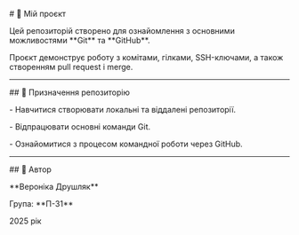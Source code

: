 \# 📘 Мій проєкт



Цей репозиторій створено для ознайомлення з основними можливостями \*\*Git\*\* та \*\*GitHub\*\*.  

Проєкт демонструє роботу з комітами, гілками, SSH-ключами, а також створенням pull request і merge.



---



\## 🎯 Призначення репозиторію

\- Навчитися створювати локальні та віддалені репозиторії.  

\- Відпрацювати основні команди Git.  

\- Ознайомитися з процесом командної роботи через GitHub.



---



\## 👤 Автор

\*\*Вероніка Друшляк\*\*  

Група: \*\*П-31\*\*  

2025 рік



